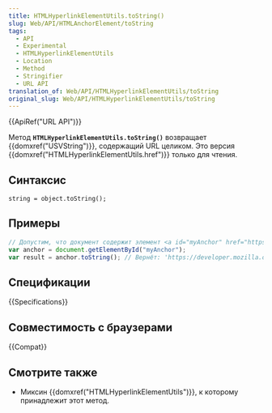 ```yaml
---
title: HTMLHyperlinkElementUtils.toString()
slug: Web/API/HTMLAnchorElement/toString
tags:
  - API
  - Experimental
  - HTMLHyperlinkElementUtils
  - Location
  - Method
  - Stringifier
  - URL API
translation_of: Web/API/HTMLHyperlinkElementUtils/toString
original_slug: Web/API/HTMLHyperlinkElementUtils/toString
---
```


{{ApiRef("URL API")}}

Метод **`HTMLHyperlinkElementUtils.toString()`** возвращает {{domxref("USVString")}}, содержащий URL целиком. Это версия {{domxref("HTMLHyperlinkElementUtils.href")}} только для чтения.

## Синтаксис

```
string = object.toString();
```

## Примеры

```js
// Допустим, что документ содержит элемент <a id="myAnchor" href="https://developer.mozilla.org/en-US/docs/HTMLHyperlinkElementUtils/toString">
var anchor = document.getElementById("myAnchor");
var result = anchor.toString(); // Вернёт: 'https://developer.mozilla.org/en-US/docs/HTMLHyperlinkElementUtils/toString'
```

## Спецификации

{{Specifications}}

## Совместимость с браузерами

{{Compat}}

## Смотрите также

- Миксин {{domxref("HTMLHyperlinkElementUtils")}}, к которому принадлежит этот метод.
